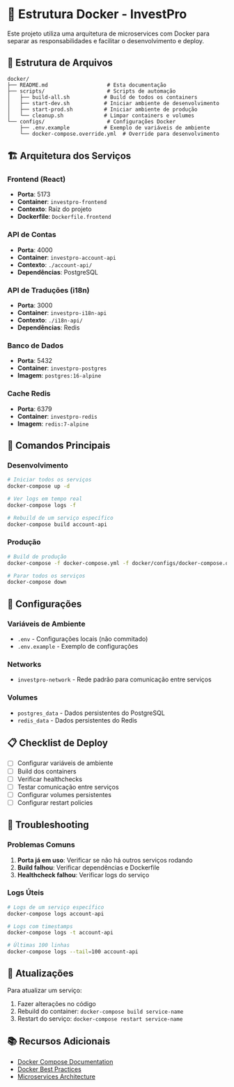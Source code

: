 # 🐳 Estrutura Docker - InvestPro

Este projeto utiliza uma arquitetura de microservices com Docker para separar as responsabilidades e facilitar o desenvolvimento e deploy.

## 📁 Estrutura de Arquivos

```
docker/
├── README.md                   # Esta documentação
├── scripts/                    # Scripts de automação
│   ├── build-all.sh           # Build de todos os containers
│   ├── start-dev.sh           # Iniciar ambiente de desenvolvimento
│   ├── start-prod.sh          # Iniciar ambiente de produção
│   └── cleanup.sh             # Limpar containers e volumes
└── configs/                    # Configurações Docker
    ├── .env.example           # Exemplo de variáveis de ambiente
    └── docker-compose.override.yml  # Override para desenvolvimento
```

## 🏗️ Arquitetura dos Serviços

### **Frontend (React)**
- **Porta**: 5173
- **Container**: `investpro-frontend`
- **Contexto**: Raiz do projeto
- **Dockerfile**: `Dockerfile.frontend`

### **API de Contas**
- **Porta**: 4000
- **Container**: `investpro-account-api`
- **Contexto**: `./account-api/`
- **Dependências**: PostgreSQL

### **API de Traduções (i18n)**
- **Porta**: 3000
- **Container**: `investpro-i18n-api`
- **Contexto**: `./i18n-api/`
- **Dependências**: Redis

### **Banco de Dados**
- **Porta**: 5432
- **Container**: `investpro-postgres`
- **Imagem**: `postgres:16-alpine`

### **Cache Redis**
- **Porta**: 6379
- **Container**: `investpro-redis`
- **Imagem**: `redis:7-alpine`

## 🚀 Comandos Principais

### **Desenvolvimento**
```bash
# Iniciar todos os serviços
docker-compose up -d

# Ver logs em tempo real
docker-compose logs -f

# Rebuild de um serviço específico
docker-compose build account-api
```

### **Produção**
```bash
# Build de produção
docker-compose -f docker-compose.yml -f docker/configs/docker-compose.override.yml up -d

# Parar todos os serviços
docker-compose down
```

## 🔧 Configurações

### **Variáveis de Ambiente**
- `.env` - Configurações locais (não commitado)
- `.env.example` - Exemplo de configurações

### **Networks**
- `investpro-network` - Rede padrão para comunicação entre serviços

### **Volumes**
- `postgres_data` - Dados persistentes do PostgreSQL
- `redis_data` - Dados persistentes do Redis

## 📋 Checklist de Deploy

- [ ] Configurar variáveis de ambiente
- [ ] Build dos containers
- [ ] Verificar healthchecks
- [ ] Testar comunicação entre serviços
- [ ] Configurar volumes persistentes
- [ ] Configurar restart policies

## 🐛 Troubleshooting

### **Problemas Comuns**
1. **Porta já em uso**: Verificar se não há outros serviços rodando
2. **Build falhou**: Verificar dependências e Dockerfile
3. **Healthcheck falhou**: Verificar logs do serviço

### **Logs Úteis**
```bash
# Logs de um serviço específico
docker-compose logs account-api

# Logs com timestamps
docker-compose logs -t account-api

# Últimas 100 linhas
docker-compose logs --tail=100 account-api
```

## 🔄 Atualizações

Para atualizar um serviço:
1. Fazer alterações no código
2. Rebuild do container: `docker-compose build service-name`
3. Restart do serviço: `docker-compose restart service-name`

## 📚 Recursos Adicionais

- [Docker Compose Documentation](https://docs.docker.com/compose/)
- [Docker Best Practices](https://docs.docker.com/develop/dev-best-practices/)
- [Microservices Architecture](https://microservices.io/)
